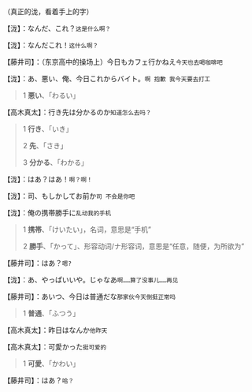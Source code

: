 （真正的泷，看着手上的字）

【泷】：なんだ、これ？`这是什么啊？`

【泷】：なんだこれ！`这什么啊？`

【藤井司】：（东京高中的操场上）今日もカフェ行かねえ`今天也去喝咖啡吧`

【泷】：あ、悪い、俺、今日これからバイト。`啊 抱歉 我今天要去打工`

>1 **悪い**、「わるい」
>
>

【高木真太】：行き先は分かるのか`知道怎么去吗？`

>1 **行き**、「いき」
>
>2 **先**、「さき」
>
>3 **分かる**、「わかる」
>
>

【泷】：はあ？はあ！`啊？啊！`

【泷】：司、もしかしてお前か`司 不会是你吧`

【泷】：俺の携帯勝手に`乱动我的手机`

>1 **携帯**、「けいたい」，名词，意思是“手机”
>
>2 **勝手**、「かって」、形容动词/ナ形容词，意思是“任意，随便，为所欲为”
>
>

【藤井司】：はあ？`嗯?`

【泷】：あ、やっぱいいや。じゃなあ`啊……算了没事儿……再见`

【藤井司】：あいつ、今日は普通だな`那家伙今天倒挺正常吗`

>1 **普通**、「ふつう」
>
>

【高木真太】：昨日はなんか`他昨天`

【高木真太】：可愛かった`挺可爱的`

>1 **可愛**、「かわい」
>
>

【藤井司】：はあ？`哈？`